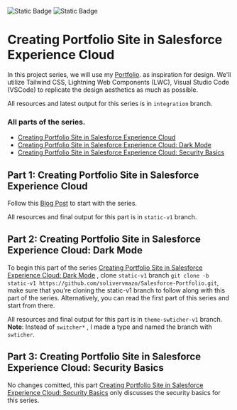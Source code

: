 ![Static Badge](https://img.shields.io/badge/Status-Ongoing-green)
![Static Badge](https://img.shields.io/badge/Salesforce-Experience_Cloud-blue?logo=salesforce)

# Creating Portfolio Site in Salesforce Experience Cloud

In this project series, we will use my [Portfolio](https://solivervmazo.github.io/solivermazo/). as inspiration for design. We'll utilize Tailwind CSS, Lightning Web Components (LWC), Visual Studio Code (VSCode) to replicate the design aesthetics as much as possible.

All resources and latest output for this series is in `integration` branch.

### All parts of the series.

- [Creating Portfolio Site in Salesforce Experience Cloud](https://www.linkedin.com/pulse/creating-portfolio-site-salesforce-experience-cloud-soliver-mazo-8hdrc)
- [Creating Portfolio Site in Salesforce Experience Cloud: Dark Mode](https://www.linkedin.com/pulse/creating-portfolio-site-salesforce-experience-cloud-dark-soliver-mazo-kl3jc)
- [Creating Portfolio Site in Salesforce Experience Cloud: Security Basics](https://www.linkedin.com/pulse/creating-portfolio-site-salesforce-experience-cloud-security-mazo-fpvec)

## Part 1: Creating Portfolio Site in Salesforce Experience Cloud

Follow this [Blog Post](https://www.linkedin.com/pulse/creating-portfolio-site-salesforce-experience-cloud-soliver-mazo-8hdrc) to start with the series.

All resources and final output for this part is in `static-v1` branch.

## Part 2: Creating Portfolio Site in Salesforce Experience Cloud: Dark Mode

To begin this part of the series [Creating Portfolio Site in Salesforce Experience Cloud: Dark Mode](https://www.linkedin.com/pulse/creating-portfolio-site-salesforce-experience-cloud-dark-soliver-mazo-kl3jc) , clone `static-v1` branch `git clone -b static-v1 https://github.com/solivervmazo/Salesforce-Portfolio.git`, make sure that you're cloning the static-v1 branch to follow along with this part of the series. Alternatively, you can read the first part of this series and start from there.

All resources and final output for this part is in `theme-swticher-v1` branch.\
**Note**: Instead of `switcher*` , I made a type and named the branch with `swticher`.

## Part 3: Creating Portfolio Site in Salesforce Experience Cloud: Security Basics

No changes comitted, this part [Creating Portfolio Site in Salesforce Experience Cloud: Security Basics](https://www.linkedin.com/pulse/creating-portfolio-site-salesforce-experience-cloud-security-mazo-fpvec) only discusses the security basics for this series.
